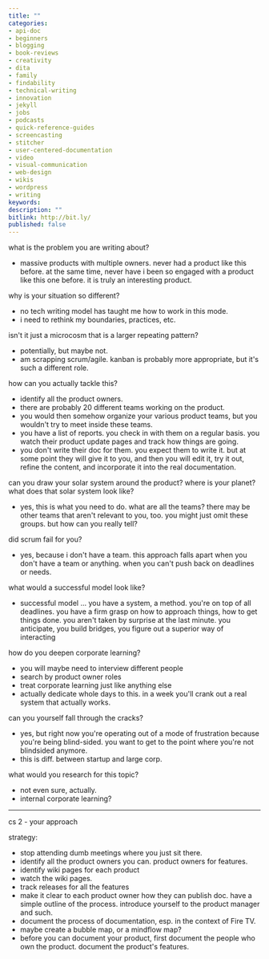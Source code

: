 ```yaml
---
title: ""
categories:
- api-doc
- beginners
- blogging
- book-reviews
- creativity
- dita
- family
- findability
- technical-writing
- innovation
- jekyll
- jobs
- podcasts
- quick-reference-guides
- screencasting
- stitcher
- user-centered-documentation
- video
- visual-communication
- web-design
- wikis
- wordpress
- writing
keywords:
description: ""
bitlink: http://bit.ly/
published: false
---
```


what is the problem you are writing about?
- massive products with multiple owners. never had a product like this before. at the same time, never have i been so engaged with a product like this one before. it is truly an interesting product.

why is your situation so different?
- no tech writing model has taught me how to work in this mode.
- i need to rethink my boundaries, practices, etc.

isn't it just a microcosm that is a larger repeating pattern?
- potentially, but maybe not.
- am scrapping scrum/agile. kanban is probably more appropriate, but it's such a different role.

how can you actually tackle this?
- identify all the product owners.
- there are probably 20 different teams working on the product.
- you would then somehow organize your various product teams, but you wouldn't try to meet inside these teams.
- you have a list of reports. you check in with them on a regular basis. you watch their product update pages and track how things are going.
- you don't write their doc for them. you expect them to write it. but at some point they will give it to you, and then you will edit it, try it out, refine the content, and incorporate it into the real documentation.

can you draw your solar system around the product? where is your planet? what does that solar system look like?
- yes, this is what you need to do. what are all the teams? there may be other teams that aren't relevant to you, too. you might just omit these groups. but how can you really tell?

did scrum fail for you?
- yes, because i don't have a team. this approach falls apart when you don't have a team or anything. when you can't push back on deadlines or needs.

what would a successful model look like?
- successful model ... you have a system, a method. you're on top of all deadlines. you have a firm grasp on how to approach things, how to get things done. you aren't taken by surprise at the last minute. you anticipate, you build bridges, you figure out a superior way of interacting

how do you deepen corporate learning?
- you will maybe need to interview different people
- search by product owner roles
- treat corporate learning just like anything else
- actually dedicate whole days to this. in a week you'll crank out a real system that actually works.

can you yourself fall through the cracks?
- yes, but right now you're operating out of a mode of frustration because you're being blind-sided. you want to get to the point where you're not blindsided anymore.
- this is diff. between startup and large corp.

what would you research for this topic?
- not even sure, actually.
- internal corporate learning?


-----------------
cs 2 - your approach

strategy:
- stop attending dumb meetings where you just sit there.
- identify all the product owners you can. product owners for features.
- identify wiki pages for each product
- watch the wiki pages.
- track releases for all the features
- make it clear to each product owner how they can publish doc. have a simple outline of the process. introduce yourself to the product manager and such.
- document the process of documentation, esp. in the context of Fire TV.
- maybe create a bubble map, or a mindflow map?
- before you can document your product, first document the people who own the product. document the product's features.
